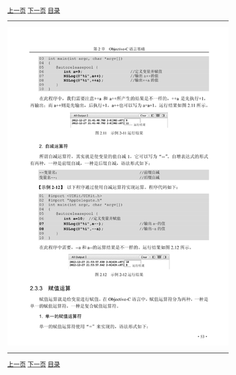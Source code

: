 [上一页](065.md) [下一页](067.md) [目录](../README.md)

***

![066](../images/066.png)

***

[上一页](065.md) [下一页](067.md) [目录](../README.md)